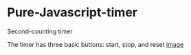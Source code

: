 # Pure-Javascript-timer
Second-counting timer

The timer has three basic buttons: start, stop, and reset
[image](https://user-images.githubusercontent.com/96553037/208317794-41b09383-1215-4c0f-8c73-17e58a1fda35.png)
